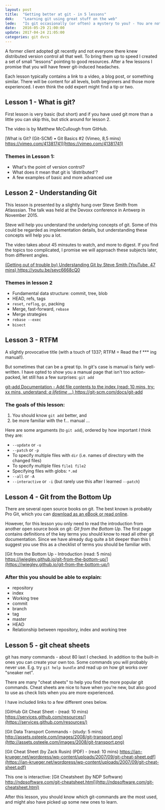 ```yaml
---
layout: post
title:  "Getting better at git - in 5 lessons"
dek:    "Learning git using great stuff on the web"
lede:   "Is git occasionally (or often) a mystery to you? - You are not alone! I have pulled in a few hand picked resources, in this post you get the first few bite-sized lessons."
date:   2016-05-29 21:00:00
update: 2017-04-24 21:05:00
categories: git dvcs
---
```

A former client adopted git recently and not everyone there knew distributed version control all that well. To bring them up to speed I created a set of small "lessons" pointing to good resources. After a few lessons I promise that you will have fewer git-induced headaches.

Each lesson typically contains a link to a video, a blog post, or something similar. There will be content for all levels, both beginners and those more experienced. I even think the odd expert might find a tip or two.

## Lesson 1 - What is git?

First lesson is very basic (but short) and if you have used git more than a little you can skip this, but stick around for lesson 2.

The video is by Matthew McCullough from GitHub.

[What is Git? (Git-SCM) • Git Basics #2 (Vimeo, 8,5 mins) https://vimeo.com/41381741](https://vimeo.com/41381741)

### Themes in Lesson 1:

* What's the point of version control?
* What does it mean that git is 'distributed'?
* A few examples of basic and more advanced use

## Lesson 2 - Understanding Git

This lesson is presented by a slightly hung over Steve Smith from Atlasssian. The talk was held at the Devoxx conference in Antwerp in November 2015.

Steve will help you understand the underlying concepts of git. Some of this could be regarded as implementation details, but understanding these concepts will help you a lot.

The video takes about 45 minsutes to watch, and more to digest. If you find the topics too complicated, I promise we will approach these subjects later, from different angles.

[(Getting out of trouble by) Understanding Git by Steve Smith (YouTube, 47 mins) https://youtu.be/sevc6668cQ0 ](https://youtu.be/sevc6668cQ0)

### Themes in lesson 2

* Fundamental data structure: commit, tree, blob
* HEAD, refs, tags
* `reset`, `reflog`, `gc`, packing
* Merge, fast-forward, `rebase`
* Merge strategies
* `rebase --exec`
* `bisect`

## Lesson 3 - RTFM

A slightly provocative title (with a touch of 1337; RTFM = Read the f *** ing manual!).

But sometimes that can be a great tip. In git's case is manual is fairly well-written. I have opted to show you a manual page that isn't too action-packed, let still has a few surprises: `git add`

[git-add Documentation - Add file contents to the index (read: 10 mins, try: xx mins, understand: _a lifetime_ …) https://git-scm.com/docs/git-add ](https://git-scm.com/docs/git-add)

### The goals of this lesson:
1) You should know `git add` better, and
2) be more familiar with the f… manual …

Here are some arguments (to `git add`), ordered by how important *I* think they are:

* `--update` or `-u`
* `--patch` or `-p`
* To specify multiple files with `dir` (i.e. names of directory with the changed files)
* To specify multiple files `file1 file2`
* Specifying files with globs: `*.md`
* `--all` or `-A`
* `--interactive` or` -i` (but rarely use this after I learned `--patch`)

## Lesson 4 - Git from the Bottom Up

There are several open source books on git. The best known is probably Pro Git, which you can [download as an eBook or read online](http://git-scm.com/book/en/v2).

However, for this lesson you only need to read the introduction from another open source book on git: _Git from the Bottom Up_. The first page contains definitions of the key terms you should know to read all other git documentation. Since we have already dug quite a bit deeper than this I suggest you use this as a checklist of terms you should be familiar with.

[Git from the Bottom Up - Introduction (read: 5 mins) https://jwiegley.github.io/git-from-the-bottom-up/](https://jwiegley.github.io/git-from-the-bottom-up/)

### After this you should be able to explain:

* repository
* index
* Working tree
* commit
* branch
* tag
* master
* HEAD
* Relationship between repository, index and working tree

## Lesson 5 - git cheat sheets

git has _many_ commands - about 80 last I checked. In addition to the built-in ones you can create your own too. Some commands you will probably never use. E.g. try `git help bundle` and read up on how git works over "sneaker net".

There are many "cheat sheets" to help you find the more popular git commands. Cheat sheets are nice to have when you're new, but also good to use as check lists when you are more experienced.

I have included links to a few different ones below.

[GitHub Git Cheat Sheet - (read: 10 mins) https://services.github.com/resources/](https://services.github.com/resources/)

[Git Data Transport Commands - (study: 5 mins) http://assets.osteele.com/images/2008/git-transport.png](http://assets.osteele.com/images/2008/git-transport.png)

[Git Cheat Sheet (by Zack Rusin) (PDF) - (read: 10 mins) https://jan-krueger.net/wordpress/wp-content/uploads/2007/09/git-cheat-sheet.pdf](https://jan-krueger.net/wordpress/wp-content/uploads/2007/09/git-cheat-sheet.pdf)

This one is interactive:
[Git Cheatsheet (by NDP Software) http://ndpsoftware.com/git-cheatsheet.html](http://ndpsoftware.com/git-cheatsheet.html)

After this lesson, you should know which git-commands are the most used, and might also have picked up some new ones to learn.
